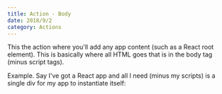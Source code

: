 ```yaml
---
title: Action - Body
date: 2018/9/2
category: Actions
---
```


This the action where you'll add any app content (such as a React root element). This is basically where all HTML goes that is in the body tag (minus script tags).

Example. Say I've got a React app and all I need (minus my scripts) is a single div for my app to instantiate itself: 

<script src="https://gist.github.com/benrgreene/d6efef21d2f94a2d2f4eeb68a54414d1.js?file=action-body.php"></script>